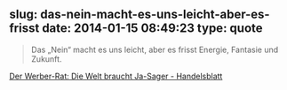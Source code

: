 slug: das-nein-macht-es-uns-leicht-aber-es-frisst
date: 2014-01-15 08:49:23
type: quote
---

> Das „Nein“ macht es uns leicht, aber es frisst Energie, Fantasie und Zukunft.

[Der Werber-Rat: Die Welt braucht Ja-Sager - Handelsblatt](http://www.handelsblatt.com/meinung/kolumnen/werber-rat/der-werber-rat-die-welt-braucht-ja-sager/9328116.html)

